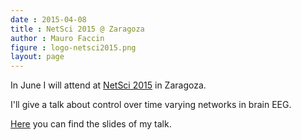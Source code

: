 ```yaml
---
date : 2015-04-08
title : NetSci 2015 @ Zaragoza
author : Mauro Faccin
figure : logo-netsci2015.png
layout: page
---
```


In June I will attend at [NetSci 2015](http://netsci2015.net/) in Zaragoza.

I'll give a talk about control over time varying networks in brain EEG.

[Here](/files/talk-netsci-2015.pdf) you can find the slides of my
talk.
